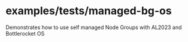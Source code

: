 # examples/tests/managed-bg-os

Demonstrates how to use self managed Node Groups with AL2023 and Bottlerocket OS
